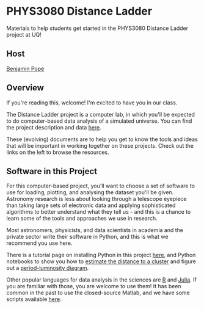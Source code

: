 # PHYS3080 Distance Ladder

Materials to help students get started in the PHYS3080 Distance Ladder project at UQ!

## Host

[Benjamin Pope](https://benjaminpope.github.io/)

## Overview

If you're reading this, welcome! I'm excited to have you in our class.

The Distance Ladder project is a computer lab, in which you'll be expected to do computer-based data analysis of a simulated universe. You can find the project description and data [here](universe).

These (evolving) documents are to help you get to know the tools and ideas that will be important in working together on these projects. Check out the links on the left to browse the resources.

## Software in this Project

For this computer-based project, you'll want to choose a set of software to use for loading, plotting, and analysing the dataset you'll be given. Astronomy research is less about looking through a telescope eyepiece than taking large sets of electronic data and applying sophisticated algorithms to better understand what they tell us - and this is a chance to learn some of the tools and approaches we use in research.

Most astronomers, physicists, and data scientists in academia and the private sector write their software in Python, and this is what we recommend you use here. 

There is a tutorial page on installing Python in this project [here](software), and Python notebooks to show you how to [estimate the distance to a cluster](notebooks/hr_diagram) and figure out a [period-luminosity diagram](notebooks/lombscargle_example/). 

Other popular languages for data analysis in the sciences are [R](https://www.r-project.org/) and [Julia](https://julialang.org/). If you are familiar with those, you are welcome to use them! It has been common in the past to use the closed-source Matlab, and we have some scripts available [here](matlab). 